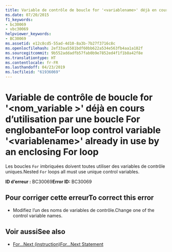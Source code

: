 ```yaml
---
title: Variable de contrôle de boucle for '<variablename>' déjà en cours d’utilisation par une boucle For englobante
ms.date: 07/20/2015
f1_keywords:
- bc30069
- vbc30069
helpviewer_keywords:
- BC30069
ms.assetid: e12c8cd5-55ad-4d10-8a3b-7b27f3716c8c
ms.openlocfilehash: 2ef33aa5581bdf60bb622a534e563fb4aa1a182f
ms.sourcegitcommit: 9b552addadfb57fab0b9e7852ed4f1f1b8a42f8e
ms.translationtype: HT
ms.contentlocale: fr-FR
ms.lasthandoff: 04/23/2019
ms.locfileid: "61936069"
---
```

# <a name="for-loop-control-variable-variablename-already-in-use-by-an-enclosing-for-loop"></a><span data-ttu-id="74904-102">Variable de contrôle de boucle for '\<nom_variable >' déjà en cours d’utilisation par une boucle For englobante</span><span class="sxs-lookup"><span data-stu-id="74904-102">For loop control variable '\<variablename>' already in use by an enclosing For loop</span></span>
<span data-ttu-id="74904-103">Les boucles `For` imbriquées doivent toutes utiliser des variables de contrôle uniques.</span><span class="sxs-lookup"><span data-stu-id="74904-103">Nested `For` loops all must use unique control variables.</span></span>  
  
 <span data-ttu-id="74904-104">**ID d’erreur :** BC30069</span><span class="sxs-lookup"><span data-stu-id="74904-104">**Error ID:** BC30069</span></span>  
  
## <a name="to-correct-this-error"></a><span data-ttu-id="74904-105">Pour corriger cette erreur</span><span class="sxs-lookup"><span data-stu-id="74904-105">To correct this error</span></span>  
  
- <span data-ttu-id="74904-106">Modifiez l’un des noms de variables de contrôle.</span><span class="sxs-lookup"><span data-stu-id="74904-106">Change one of the control variable names.</span></span>  
  
## <a name="see-also"></a><span data-ttu-id="74904-107">Voir aussi</span><span class="sxs-lookup"><span data-stu-id="74904-107">See also</span></span>

- [<span data-ttu-id="74904-108">For...Next (instruction)</span><span class="sxs-lookup"><span data-stu-id="74904-108">For...Next Statement</span></span>](../../visual-basic/language-reference/statements/for-next-statement.md)
